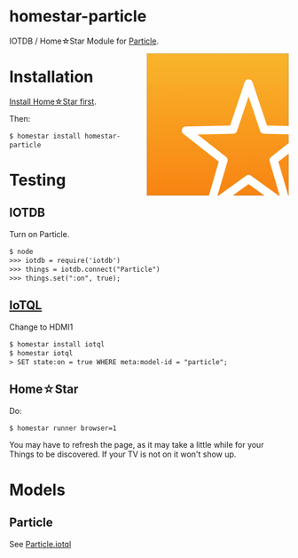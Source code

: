 # homestar-particle
IOTDB / Home☆Star Module for [Particle]().

<img src="https://raw.githubusercontent.com/dpjanes/iotdb-homestar/master/docs/HomeStar.png" align="right" />

# Installation

[Install Home☆Star first](https://homestar.io/about/install).

Then:

    $ homestar install homestar-particle

# Testing

## IOTDB

Turn on Particle.

	$ node
	>>> iotdb = require('iotdb')
	>>> things = iotdb.connect("Particle")
	>>> things.set(":on", true);
	
## [IoTQL](https://github.com/dpjanes/iotdb-iotql)

Change to HDMI1 

	$ homestar install iotql
	$ homestar iotql
	> SET state:on = true WHERE meta:model-id = "particle";

## Home☆Star

Do:

	$ homestar runner browser=1
	
You may have to refresh the page, as it may take a little while for your Things to be discovered. If your TV is not on it won't show up.

# Models
## Particle

See [Particle.iotql](https://github.com/dpjanes/homestar-particle/blob/master/models/Particle.iotql)
